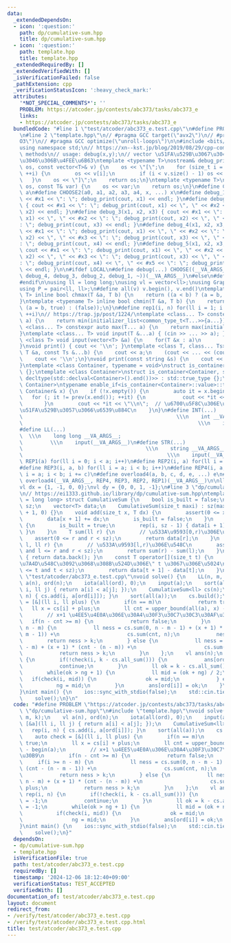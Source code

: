 ```yaml
---
data:
  _extendedDependsOn:
  - icon: ':question:'
    path: dp/cumulative-sum.hpp
    title: dp/cumulative-sum.hpp
  - icon: ':question:'
    path: template.hpp
    title: template.hpp
  _extendedRequiredBy: []
  _extendedVerifiedWith: []
  _isVerificationFailed: false
  _pathExtension: cpp
  _verificationStatusIcon: ':heavy_check_mark:'
  attributes:
    '*NOT_SPECIAL_COMMENTS*': ''
    PROBLEM: https://atcoder.jp/contests/abc373/tasks/abc373_e
    links:
    - https://atcoder.jp/contests/abc373/tasks/abc373_e
  bundledCode: "#line 1 \"test/atcoder/abc373_e.test.cpp\"\n#define PROBLEM \"https://atcoder.jp/contests/abc373/tasks/abc373_e\"\
    \n#line 2 \"template.hpp\"\n// #pragma GCC target(\"avx2\")\n// #pragma GCC optimize(\"\
    O3\")\n// #pragma GCC optimize(\"unroll-loops\")\n\n#include <bits/stdc++.h>\n\
    using namespace std;\n// https://xn--kst.jp/blog/2019/08/29/cpp-comp/\n// debug\
    \ methods\n// usage: debug(x,y);\n// vector \u51FA\u529B\u3067\u304D\u308B\u3088\
    \u3046\u306B\u4FEE\u6B63\ntemplate <typename T>\nostream& debug_print(ostream&\
    \ os, const vector<T>& v) {\n    os << \"[\";\n    for (size_t i = 0; i < v.size();\
    \ ++i) {\n        os << v[i];\n        if (i < v.size() - 1) os << \", \";\n \
    \   }\n    os << \"]\";\n    return os;\n}\ntemplate <typename T>\nostream& debug_print(ostream&\
    \ os, const T& var) {\n    os << var;\n    return os;\n}\n#define CHOOSE(a) CHOOSE2\
    \ a\n#define CHOOSE2(a0, a1, a2, a3, a4, x, ...) x\n#define debug_1(x1) { cout\
    \ << #x1 << \": \"; debug_print(cout, x1) << endl; }\n#define debug_2(x1, x2)\
    \ { cout << #x1 << \": \"; debug_print(cout, x1) << \", \" << #x2 << \": \"; debug_print(cout,\
    \ x2) << endl; }\n#define debug_3(x1, x2, x3) { cout << #x1 << \": \"; debug_print(cout,\
    \ x1) << \", \" << #x2 << \": \"; debug_print(cout, x2) << \", \" << #x3 << \"\
    : \"; debug_print(cout, x3) << endl; }\n#define debug_4(x1, x2, x3, x4) { cout\
    \ << #x1 << \": \"; debug_print(cout, x1) << \", \" << #x2 << \": \"; debug_print(cout,\
    \ x2) << \", \" << #x3 << \": \"; debug_print(cout, x3) << \", \" << #x4 << \"\
    : \"; debug_print(cout, x4) << endl; }\n#define debug_5(x1, x2, x3, x4, x5) {\
    \ cout << #x1 << \": \"; debug_print(cout, x1) << \", \" << #x2 << \": \"; debug_print(cout,\
    \ x2) << \", \" << #x3 << \": \"; debug_print(cout, x3) << \", \" << #x4 << \"\
    : \"; debug_print(cout, x4) << \", \" << #x5 << \": \"; debug_print(cout, x5)\
    \ << endl; }\n\n#ifdef LOCAL\n#define debug(...) CHOOSE((__VA_ARGS__, debug_5,\
    \ debug_4, debug_3, debug_2, debug_1, ~))(__VA_ARGS__)\n#else\n#define debug(...)\n\
    #endif\n\nusing ll = long long;\nusing vl = vector<ll>;\nusing Graph = vector<vector<ll>>;\n\
    using P = pair<ll, ll>;\n#define all(v) v.begin(), v.end()\ntemplate <typename\
    \ T> inline bool chmax(T &a, T b) {\n    return ((a < b) ? (a = b, true) : (false));\n\
    }\ntemplate <typename T> inline bool chmin(T &a, T b) {\n    return ((a > b) ?\
    \ (a = b, true) : (false));\n}\n#define rep1(i, n) for(ll i = 1; i <= ((ll)n);\
    \ ++i)\n// https://trap.jp/post/1224/\ntemplate <class... T> constexpr auto min(T...\
    \ a) {\n    return min(initializer_list<common_type_t<T...>>{a...});\n}\ntemplate\
    \ <class... T> constexpr auto max(T... a) {\n    return max(initializer_list<common_type_t<T...>>{a...});\n\
    }\ntemplate <class... T> void input(T &...a) { (cin >> ... >> a); }\ntemplate\
    \ <class T> void input(vector<T> &a) {\n    for(T &x : a)\n        cin >> x;\n\
    }\nvoid print() { cout << '\\n'; }\ntemplate <class T, class... Ts> void print(const\
    \ T &a, const Ts &...b) {\n    cout << a;\n    (cout << ... << (cout << ' ', b));\n\
    \    cout << '\\n';\n}\nvoid print(const string &s) {\n    cout << s << '\\n';\n\
    }\ntemplate <class Container, typename = void>\nstruct is_container : std::false_type\
    \ {};\ntemplate <class Container>\nstruct is_container<Container, std::void_t<decltype(std::declval<Container>().begin()),\
    \ decltype(std::declval<Container>().end())>> : std::true_type {};\ntemplate <class\
    \ Container>\ntypename enable_if<is_container<Container>::value>::type print(const\
    \ Container& x) {\n    if (!x.empty()) {\n        auto it = x.begin();\n     \
    \   for (; it != prev(x.end()); ++it) {\n            cout << *it << \" \";\n \
    \       }\n        cout << *it << \"\\n\";  // \u6700\u5F8C\u306E\u8981\u7D20\u3092\
    \u51FA\u529B\u3057\u3066\u6539\u884C\n    }\n}\n#define INT(...)             \
    \                                                  \\\n    int __VA_ARGS__;  \
    \                                                         \\\n    input(__VA_ARGS__)\n\
    #define LL(...)                                                              \
    \  \\\n    long long __VA_ARGS__;                                            \
    \         \\\n    input(__VA_ARGS__)\n#define STR(...)                       \
    \                                        \\\n    string __VA_ARGS__;         \
    \                                               \\\n    input(__VA_ARGS__)\n#define\
    \ REP1(a) for(ll i = 0; i < a; i++)\n#define REP2(i, a) for(ll i = 0; i < a; i++)\n\
    #define REP3(i, a, b) for(ll i = a; i < b; i++)\n#define REP4(i, a, b, c) for(ll\
    \ i = a; i < b; i += c)\n#define overload4(a, b, c, d, e, ...) e\n#define rep(...)\
    \ overload4(__VA_ARGS__, REP4, REP3, REP2, REP1)(__VA_ARGS__)\n\nll inf = 3e18;\n\
    vl dx = {1, -1, 0, 0};\nvl dy = {0, 0, 1, -1};\n#line 3 \"dp/cumulative-sum.hpp\"\
    \n// https://ei1333.github.io/library/dp/cumulative-sum.hpp\ntemplate <class T\
    \ = long long> struct CumulativeSum {\n    bool is_built = false;\n    size_t\
    \ sz;\n    vector<T> data;\n    CumulativeSum(size_t maxi) : sz(maxi + 1), data(maxi\
    \ + 1, 0) {}\n    void add(size_t x, T dx) {\n        assert(0 <= x and x < sz);\n\
    \        data[x + 1] += dx;\n        is_built = false;\n    }\n    void build()\
    \ {\n        is_built = true;\n        rep(i, sz - 1) { data[i + 1] += data[i];\
    \ }\n    }\n    T sum(ll r) {\n        // \u533A\u9593[0,r)\u306E\u548C\n    \
    \    assert(0 <= r and r < sz);\n        return data[r];\n    }\n    T sum(ll\
    \ l, ll r) {\n        // \u533A\u9593[l,r)\u306E\u548C\n        assert(0 <= l\
    \ and l <= r and r < sz);\n        return sum(r) - sum(l);\n    }\n    T all_sum()\
    \ { return data.back(); }\n    const T operator[](size_t t) {\n        // \"\u7D2F\
    \u7A4D\u548C\u3092\u3068\u308B\u524D\u306E\" t \u3067\u306E\u5024\n        assert(0\
    \ <= t and t < sz);\n        return data[t + 1] - data[t];\n    }\n};\n#line 4\
    \ \"test/atcoder/abc373_e.test.cpp\"\nvoid solve() {\n    LL(n, m, k);\n    vl\
    \ a(n), ord(n);\n    iota(all(ord), 0);\n    input(a);\n    sort(all(ord), [&a](ll\
    \ i, ll j) { return a[i] < a[j]; });\n    CumulativeSum<ll> cs(n);\n    rep(i,\
    \ n) { cs.add(i, a[ord[i]]); }\n    sort(all(a));\n    cs.build();\n    auto check\
    \ = [&](ll i, ll plus) {\n        if(n == m)\n            return true;\n     \
    \   ll x = cs[i] + plus;\n        ll cnt = upper_bound(all(a), x) - begin(a);\n\
    \        // x+1 \u4EE5\u4E0A\u306E\u30A4\u30F3\u30C7\u30C3\u30AF\u30B9\n     \
    \   if(n - cnt >= m) {\n            return false;\n        }\n        if(i >=\
    \ n - m) {\n            ll ness = cs.sum(0, n - m - 1) + (x + 1) * (cnt - (n -\
    \ m - 1)) +\n                      cs.sum(cnt, n);\n            ness--;\n    \
    \        return ness > k;\n        } else {\n            ll ness = cs.sum(0, n\
    \ - m) + (x + 1) * (cnt - (n - m)) +\n                      cs.sum(cnt, n) + plus;\n\
    \            return ness > k;\n        }\n    };\n    vl ans(n);\n    rep(i, n)\
    \ {\n        if(!check(i, k - cs.all_sum())) {\n            ans[ord[i]] = -1;\n\
    \            continue;\n        }\n        ll ok = k - cs.all_sum(), ng = -1;\n\
    \        while(ok > ng + 1) {\n            ll mid = (ok + ng) / 2;\n         \
    \   if(check(i, mid)) {\n                ok = mid;\n            } else\n     \
    \           ng = mid;\n        }\n        ans[ord[i]] = ok;\n    }\n    print(ans);\n\
    }\nint main() {\n    ios::sync_with_stdio(false);\n    std::cin.tie(nullptr);\n\
    \    solve();\n}\n"
  code: "#define PROBLEM \"https://atcoder.jp/contests/abc373/tasks/abc373_e\"\n#include\
    \ \"dp/cumulative-sum.hpp\"\n#include \"template.hpp\"\nvoid solve() {\n    LL(n,\
    \ m, k);\n    vl a(n), ord(n);\n    iota(all(ord), 0);\n    input(a);\n    sort(all(ord),\
    \ [&a](ll i, ll j) { return a[i] < a[j]; });\n    CumulativeSum<ll> cs(n);\n \
    \   rep(i, n) { cs.add(i, a[ord[i]]); }\n    sort(all(a));\n    cs.build();\n\
    \    auto check = [&](ll i, ll plus) {\n        if(n == m)\n            return\
    \ true;\n        ll x = cs[i] + plus;\n        ll cnt = upper_bound(all(a), x)\
    \ - begin(a);\n        // x+1 \u4EE5\u4E0A\u306E\u30A4\u30F3\u30C7\u30C3\u30AF\
    \u30B9\n        if(n - cnt >= m) {\n            return false;\n        }\n   \
    \     if(i >= n - m) {\n            ll ness = cs.sum(0, n - m - 1) + (x + 1) *\
    \ (cnt - (n - m - 1)) +\n                      cs.sum(cnt, n);\n            ness--;\n\
    \            return ness > k;\n        } else {\n            ll ness = cs.sum(0,\
    \ n - m) + (x + 1) * (cnt - (n - m)) +\n                      cs.sum(cnt, n) +\
    \ plus;\n            return ness > k;\n        }\n    };\n    vl ans(n);\n   \
    \ rep(i, n) {\n        if(!check(i, k - cs.all_sum())) {\n            ans[ord[i]]\
    \ = -1;\n            continue;\n        }\n        ll ok = k - cs.all_sum(), ng\
    \ = -1;\n        while(ok > ng + 1) {\n            ll mid = (ok + ng) / 2;\n \
    \           if(check(i, mid)) {\n                ok = mid;\n            } else\n\
    \                ng = mid;\n        }\n        ans[ord[i]] = ok;\n    }\n    print(ans);\n\
    }\nint main() {\n    ios::sync_with_stdio(false);\n    std::cin.tie(nullptr);\n\
    \    solve();\n}"
  dependsOn:
  - dp/cumulative-sum.hpp
  - template.hpp
  isVerificationFile: true
  path: test/atcoder/abc373_e.test.cpp
  requiredBy: []
  timestamp: '2024-12-06 18:12:40+09:00'
  verificationStatus: TEST_ACCEPTED
  verifiedWith: []
documentation_of: test/atcoder/abc373_e.test.cpp
layout: document
redirect_from:
- /verify/test/atcoder/abc373_e.test.cpp
- /verify/test/atcoder/abc373_e.test.cpp.html
title: test/atcoder/abc373_e.test.cpp
---
```

